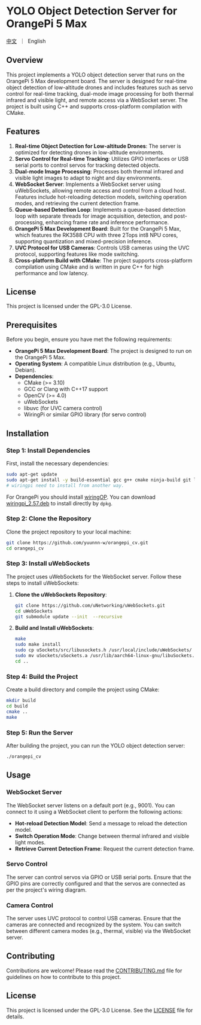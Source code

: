 # YOLO Object Detection Server for OrangePi 5 Max
<p align="left">
    <a href="README_CN.md">中文</a>&nbsp ｜ &nbspEnglish&nbsp
</p>

## Overview

This project implements a YOLO object detection server that runs on the OrangePi 5 Max development board. The server is designed for real-time object detection of low-altitude drones and includes features such as servo control for real-time tracking, dual-mode image processing for both thermal infrared and visible light, and remote access via a WebSocket server. The project is built using C++ and supports cross-platform compilation with CMake.

## Features

1. **Real-time Object Detection for Low-altitude Drones**: The server is optimized for detecting drones in low-altitude environments.
2. **Servo Control for Real-time Tracking**: Utilizes GPIO interfaces or USB serial ports to control servos for tracking detected objects.
3. **Dual-mode Image Processing**: Processes both thermal infrared and visible light images to adapt to night and day environments.
4. **WebSocket Server**: Implements a WebSocket server using uWebSockets, allowing remote access and control from a cloud host. Features include hot-reloading detection models, switching operation modes, and retrieving the current detection frame.
5. **Queue-based Detection Loop**: Implements a queue-based detection loop with separate threads for image acquisition, detection, and post-processing, enhancing frame rate and inference performance.
6. **OrangePi 5 Max Development Board**: Built for the OrangePi 5 Max, which features the RK3588 CPU with three 2Tops int8 NPU cores, supporting quantization and mixed-precision inference.
7. **UVC Protocol for USB Cameras**: Controls USB cameras using the UVC protocol, supporting features like mode switching.
8. **Cross-platform Build with CMake**: The project supports cross-platform compilation using CMake and is written in pure C++ for high performance and low latency.

## License

This project is licensed under the GPL-3.0 License.

## Prerequisites

Before you begin, ensure you have met the following requirements:

- **OrangePi 5 Max Development Board**: The project is designed to run on the OrangePi 5 Max.
- **Operating System**: A compatible Linux distribution (e.g., Ubuntu, Debian).
- **Dependencies**:
  - CMake (>= 3.10)
  - GCC or Clang with C++17 support
  - OpenCV (>= 4.0)
  - uWebSockets
  - libuvc (for UVC camera control)
  - WiringPi or similar GPIO library (for servo control)

## Installation

### Step 1: Install Dependencies

First, install the necessary dependencies:

```bash
sudo apt-get update
sudo apt-get install -y build-essential gcc g++ cmake ninja-build git libopencv-dev libuvc-dev libusb-1.0-0-dev zlib1g-dev librga-dev ninja-build gdb nlohmann-json3-dev libeigen3-dev
# wiringpi need to install from another way.
```
For OrangePi you should install [wiringOP](https://github.com/orangepi-xunlong/wiringOP).
You can download [wiringpi_2.57.deb](https://github.com/orangepi-xunlong/orangepi-build/blob/next/external/cache/debs/arm64/wiringpi_2.57.deb) to install directly by `dpkg`.

### Step 2: Clone the Repository

Clone the project repository to your local machine:

```bash
git clone https://github.com/yuunnn-w/orangepi_cv.git
cd orangepi_cv
```

### Step 3: Install uWebSockets

The project uses uWebSockets for the WebSocket server. Follow these steps to install uWebSockets:

1. **Clone the uWebSockets Repository**:

   ```bash
   git clone https://github.com/uNetworking/uWebSockets.git
   cd uWebSockets
   git submodule update --init  --recursive
   ```

2. **Build and Install uWebSockets**:

   ```bash
   make
   sudo make install
   sudo cp uSockets/src/libusockets.h /usr/local/include/uWebSockets/
   sudo mv uSockets/uSockets.a /usr/lib/aarch64-linux-gnu/libuSockets.a
   cd ..
   ```
### Step 4: Build the Project

Create a build directory and compile the project using CMake:

```bash
mkdir build
cd build
cmake ..
make
```

### Step 5: Run the Server

After building the project, you can run the YOLO object detection server:

```bash
./orangepi_cv
```

## Usage

### WebSocket Server

The WebSocket server listens on a default port (e.g., 9001). You can connect to it using a WebSocket client to perform the following actions:

- **Hot-reload Detection Model**: Send a message to reload the detection model.
- **Switch Operation Mode**: Change between thermal infrared and visible light modes.
- **Retrieve Current Detection Frame**: Request the current detection frame.

### Servo Control

The server can control servos via GPIO or USB serial ports. Ensure that the GPIO pins are correctly configured and that the servos are connected as per the project's wiring diagram.

### Camera Control

The server uses UVC protocol to control USB cameras. Ensure that the cameras are connected and recognized by the system. You can switch between different camera modes (e.g., thermal, visible) via the WebSocket server.

## Contributing

Contributions are welcome! Please read the [CONTRIBUTING.md](CONTRIBUTING.md) file for guidelines on how to contribute to this project.

## License

This project is licensed under the GPL-3.0 License. See the [LICENSE](LICENSE) file for details.

